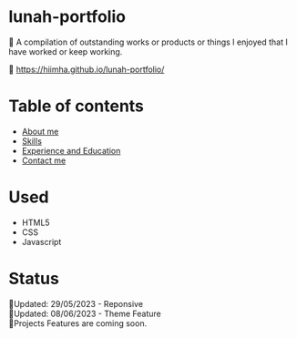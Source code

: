 # lunah-portfolio
 🌸 A compilation of outstanding works or products  or things I enjoyed that I have worked or keep working.

 📌 https://hiimha.github.io/lunah-portfolio/

 # Table of contents
 - [About me](https://hiimha.github.io/lunah-portfolio/#about) 
 - [Skills](https://hiimha.github.io/lunah-portfolio/#skills) 
 - [Experience and Education](https://hiimha.github.io/lunah-portfolio/#experiencesEducation) 
 - [Contact me](https://hiimha.github.io/lunah-portfolio/#contact) 

 # Used  
 - HTML5
 - CSS 
 - Javascript 

 # Status
🌻Updated: 29/05/2023 - Reponsive\
🌻Updated: 08/06/2023 - Theme Feature\
🌷Projects Features are coming soon.
